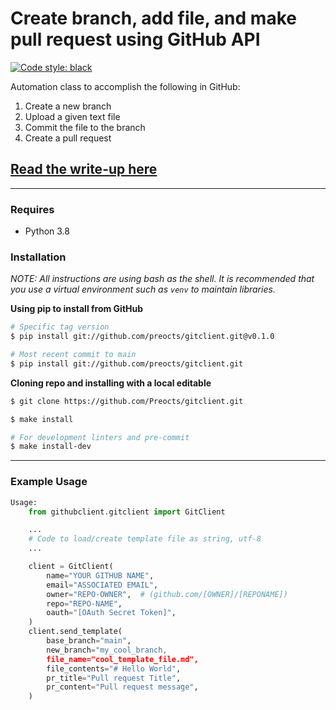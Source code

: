 # Create branch, add file, and make pull request using GitHub API

[![Code style: black](https://img.shields.io/badge/code%20style-black-000000.svg)](https://github.com/psf/black)


Automation class to accomplish the following in GitHub:
1. Create a new branch
1. Upload a given text file
1. Commit the file to the branch
1. Create a pull request

## [Read the write-up here](docs/write-up.md)

---

### Requires
- Python 3.8

### Installation

*NOTE: All instructions are using bash as the shell. It is recommended that you use a virtual environment such as `venv` to maintain libraries.*

**Using pip to install from GitHub**
```bash
# Specific tag version
$ pip install git://github.com/preocts/gitclient.git@v0.1.0

# Most recent commit to main
$ pip install git://github.com/preocts/gitclient.git
```

**Cloning repo and installing with a local editable**
```bash
$ git clone https://github.com/Preocts/gitclient.git

$ make install

# For development linters and pre-commit
$ make install-dev
```

---

### Example Usage

```python
Usage:
    from githubclient.gitclient import GitClient

    ...
    # Code to load/create template file as string, utf-8
    ...

    client = GitClient(
        name="YOUR GITHUB NAME",
        email="ASSOCIATED EMAIL",
        owner="REPO-OWNER",  # (github.com/[OWNER]/[REPONAME])
        repo="REPO-NAME",
        oauth="[OAuth Secret Token]",
    )
    client.send_template(
        base_branch="main",
        new_branch="my_cool_branch,
        file_name="cool_template_file.md",
        file_contents="# Hello World",
        pr_title="Pull request Title",
        pr_content="Pull request message",
    )
```
